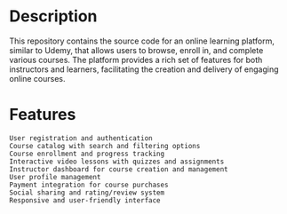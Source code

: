 # Description

This repository contains the source code for an online learning platform, similar to Udemy, that allows users to browse, enroll in, and complete various courses. The platform provides a rich set of features for both instructors and learners, facilitating the creation and delivery of engaging online courses.
# Features

    User registration and authentication
    Course catalog with search and filtering options
    Course enrollment and progress tracking
    Interactive video lessons with quizzes and assignments
    Instructor dashboard for course creation and management
    User profile management
    Payment integration for course purchases
    Social sharing and rating/review system
    Responsive and user-friendly interface
